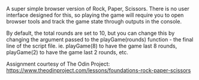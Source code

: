 A super simple browser version of Rock, Paper, Scissors. There is no user interface designed for this, so playing the game will require you to open browser tools and track the game state through outputs in the console.

By default, the total rounds are set to 10, but you can change this by changing the argument passed to the playGame(rounds) function - the final line of the script file. ie. playGame(8) to have the game last 8 rounds, playGame(2) to have the game last 2 rounds, etc.

Assignment courtesy of The Odin Project: https://www.theodinproject.com/lessons/foundations-rock-paper-scissors

